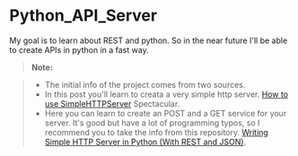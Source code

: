 # Python_API_Server

My goal is to learn about REST and python. So in the near future I'll be able to create APIs in python in a fast way.

> **Note:**

> - The initial info of the project comes from two sources.
> - In this post you'll learn to creata a very simple http server. [How to use SimpleHTTPServer](http://www.pythonforbeginners.com/modules-in-python/how-to-use-simplehttpserver/) Spectacular. 
> - Here you can learn to create an POST and a GET service for your server. It's good but have a lot of programming typos, so I recommend you to take the info from this repository. [Writing Simple HTTP Server in Python (With REST and JSON)](https://mafayyaz.wordpress.com/2013/02/08/writing-simple-http-server-in-python-with-rest-and-json/).

